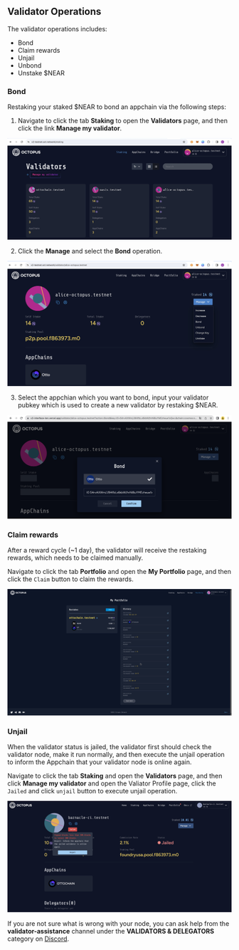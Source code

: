 ## Validator Operations

The validator operations includes:

* Bond
* Claim rewards
* Unjail
* Unbond
* Unstake $NEAR

### Bond

Restaking your staked $NEAR to bond an appchain via the following steps:

1. Navigate to click the tab **Staking** to open the **Validators** page, and then click the link **Manage my validator**.

![validator](../../images/maintain/v2/v2_validators.jpg)

2. Click the **Manage** and select the **Bond** operation.

![validator manage](../../images/maintain/v2/v2_validator_manage.jpg)

3. Select the appchian which you want to bond, input your validator pubkey which is used to create a new validator by restaking $NEAR.

![Restaking bond](../../images/maintain/v2/v2_validator_bond_key.jpg)

### Claim rewards

After a reward cycle (~1 day), the validator will receive the restaking rewards, which needs to be claimed manually.

Navigate to click the tab **Portfolio** and open the **My Portfolio** page, and then click the `Claim` button to claim the rewards.

![claim rewards](../../images/maintain/v2/v2_claim_rewards.jpg)

### Unjail

When the validator status is jailed, the validator first should check the validator node, make it run normally, and then execute the unjail operation to inform the Appchain that your validator node is online again.

Navigate to click the tab **Staking** and open the **Validators** page, and then click **Manage my validator** and open the Valiator Profile page, click the `Jailed` and click `unjail` button to execute unjail operation.

![jailed unjail](../../images/maintain/v2/v2_validator_jailed_unjail.jpg)

If you are not sure what is wrong with your node, you can ask help from the **validator-assistance** channel under the **VALIDATORS & DELEGATORS** category on [Discord](https://discord.gg/6GTJBkZA9Q).